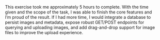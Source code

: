 This exercise took me approximately 5 hours to complete. With the time given and the scope of the task, I was able to finish the core features and I’m proud of the result. If I had more time, I would integrate a database to persist images and metadata, expose robust GET/POST endpoints for querying and uploading images, and add drag-and-drop support for image files to improve the upload experience.